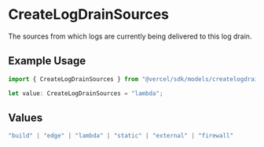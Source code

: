 # CreateLogDrainSources

The sources from which logs are currently being delivered to this log drain.

## Example Usage

```typescript
import { CreateLogDrainSources } from "@vercel/sdk/models/createlogdrainop.js";

let value: CreateLogDrainSources = "lambda";
```

## Values

```typescript
"build" | "edge" | "lambda" | "static" | "external" | "firewall"
```